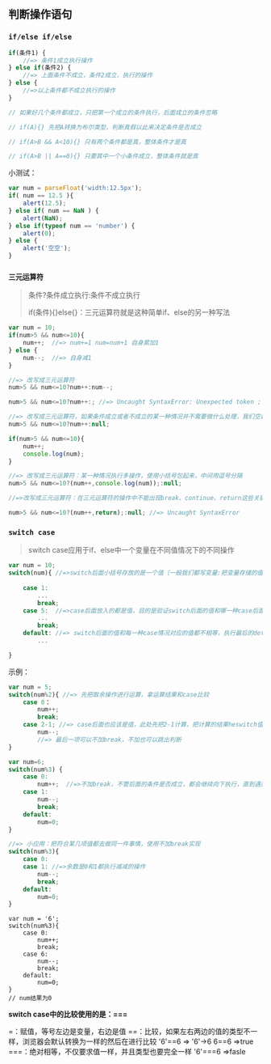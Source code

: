 ## 判断操作语句

### **`if/else if/else`**

```javascript
if(条件1) {
	//=> 条件1成立执行操作
} else if(条件2) {
	//=> 上面条件不成立，条件2成立，执行的操作
} else {
	//=>以上条件都不成立执行的操作
}

// 如果好几个条件都成立，只把第一个成立的条件执行，后面成立的条件忽略

// if(A){} 先把A转换为布尔类型，判断真假以此来决定条件是否成立

// if(A>B && A<10){} 只有两个条件都是真，整体条件才是真

// if(A>B || A==0){} 只要其中一个小条件成立，整体条件就是真
```

小测试：

```javascript
var num = parseFloat('width:12.5px');
if( num == 12.5 ){
	alert(12.5);
} else if( num == NaN ) {
	alert(NaN);
} else if(typeof num == 'number') {
	alert(0);
} else {
	alert('空空');
}
```

### **`三元运算符`**

> 条件?条件成立执行:条件不成立执行
> 
> if(条件){}else{}：三元运算符就是这种简单if、else的另一种写法

```javascript
var num = 10;
if(num>5 && num<=10){
	num++;  //=> num+=1 num=num+1 自身累加1
} else {
	num--;  //=> 自身减1
}

//=> 改写成三元运算符
num>5 && num<=10?num++:num--;

num>5 && num<=10?num++:; //=> Uncaught SyntaxError: Unexpected token ;

//=> 改写成三元运算符，如果条件成立或者不成立的某一种情况并不需要做什么处理，我们空着语法不符合，我们使用null、undefined、void(0)（就是undefined）占位即可
num>5 && num<=10?num++:null;

if(num>5 && num<=10){
	num++; 
	console.log(num); 
}

//=> 改写成三元运算符：某一种情况执行多操作，使用小括号包起来，中间用逗号分隔
num>5 && num<=10?(num++,console.log(num));:null;

//=>改写成三元运算符：在三元运算符的操作中不能出现break、continue、return这些关键词，我们无法用三元运算符，我们无法用三元运算符代替if、else

num>5 && num<=10?(num++,return);:null; //=> Uncaught SyntaxError

```

### **`switch case`**

> switch case应用于if、else中一个变量在不同值情况下的不同操作

```javascript
var num = 10;
switch(num){ //=>switch后面小括号存放的是一个值（一般我们都写变量:把变量存储的值拿来用，有时候也可能是一个计算）
	
	case 1:
		...
		break;
	case 5:  //=>case后面放入的都是值，目的是验证switch后面的值和哪一种case后面的值相等，相等的进行对应的处理
		...
		break;
	default: //=> switch后面的值和每一种case情况对应的值都不相等，执行最后的default，类似于else
		...

}
```

示例：

```javascript
var num = 5;
switch(num%2){ //=> 先把取余操作进行运算，拿运算结果和case比较
	case 0：
		num++;
		break;
	case 2-1; //=> case后面也应该是值，此处先把2-1计算，把计算的结果heswitch值比较
		num--;
		//=> 最后一项可以不加break，不加也可以跳出判断
}
```

```javascript
var num=6;
switch(num%3) {
	case 0:
		num++;  //=>不加break，不管后面的条件是否成立，都会继续向下执行，直到遇到break为止。
	case 1: 
		num--;
		break;
	default: 
		num=0;
}

//=> 小应用：把符合某几项值都去做同一件事情，使用不加break实现
switch(num%3){
	case 0:
	case 1: //=>余数是0和1都执行减减的操作
		num--;
		break;
	default:
		num=0;
}
```

```jvascript
var num = '6';
switch(num%3){
	case 0:
		num++;
		break;
	case 6: 
		num--;
		break;
	default:
		num=0;
}
// num结果为0
```

**switch case中的比较使用的是：===**

=：赋值，等号左边是变量，右边是值
==：比较，如果左右两边的值的类型不一样，浏览器会默认转换为一样的然后在进行比较
'6'==6 => '6'->6 6==6 =>true
===：绝对相等，不仅要求值一样，并且类型也要完全一样
'6'===6 =>fasle




